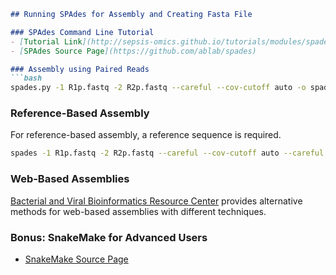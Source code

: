 ```markdown
## Running SPAdes for Assembly and Creating Fasta File

### SPAdes Command Line Tutorial
- [Tutorial Link](http://sepsis-omics.github.io/tutorials/modules/spades_cmdline/)
- [SPAdes Source Page](https://github.com/ablab/spades)

### Assembly using Paired Reads
```bash
spades.py -1 R1p.fastq -2 R2p.fastq --careful --cov-cutoff auto -o spades_assembly
```

### Reference-Based Assembly
For reference-based assembly, a reference sequence is required.
```bash
spades -1 R1p.fastq -2 R2p.fastq --careful --cov-cutoff auto --careful --trusted-contigs Reference.fasta -o spades_assembly
```

### Web-Based Assemblies
[Bacterial and Viral Bioinformatics Resource Center](https://www.bv-brc.org/) provides alternative methods for web-based assemblies with different techniques.

### Bonus: SnakeMake for Advanced Users
- [SnakeMake Source Page](https://github.com/Lagator-Group/De-Novo-Plasmid-Assembly-and-Annotation-Snakemake)

